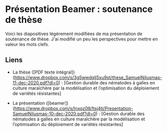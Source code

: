 # Présentation  Beamer : soutenance de thèse

Voici les diapositives légèrement modifiées de ma présentation de soutenance de thèse. J'ai modifié un peu les perspectives pour mettre en valeur les mots clefs. 


## Liens

  - La thèse ([PDF texte intégral])(https://www.dropbox.com/s/3g5wwdqlj5xu9st/these_SamuelNilusmas-11-dec-2020.pdf?dl=0) : [Gestion durable des nématodes à galles
en culture maraîchère par la modélisation et
l’optimisation du déploiement de variétés résistantes]

  - La présentation ([beamer]) (https://www.dropbox.com/s/lnxqz0lb1tsj4ti/Presentation-SamuelNilusmas-10-dec-2020.pdf?dl=0) : [Gestion durable des nématodes à galles
en culture maraîchère par la modélisation et
l’optimisation du déploiement de variétés résistantes]

